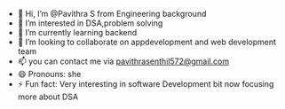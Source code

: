 - 👋 Hi, I’m @Pavithra S from Engineering background
- 👀 I’m interested in DSA,problem solving
- 🌱 I’m currently learning backend
- 💞️ I’m looking to collaborate on appdevelopment and web development team
- 📫 you can contact me via pavithrasenthil572@gmail.com
- 😄 Pronouns: she
- ⚡ Fun fact: Very interesting in software Development bit now focusing more about DSA
